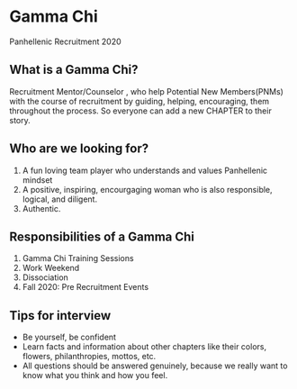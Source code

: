 # Gamma Chi
Panhellenic Recruitment 2020

## What is a Gamma Chi?
Recruitment Mentor/Counselor , who help Potential New Members(PNMs) with the course of recruitment by guiding, helping, encouraging, them throughout the process. So everyone can add a new CHAPTER to their story.

## Who are we looking for?
1. A fun loving team player who understands and values Panhellenic mindset
1. A positive, inspiring, encourgaging woman who is also responsible, logical, and diligent.
1. Authentic.

## Responsibilities of a Gamma Chi
1. Gamma Chi Training Sessions
1. Work Weekend
1. Dissociation
1. Fall 2020: Pre Recruitment Events

## Tips for interview

* Be yourself, be confident
* Learn facts and information about other chapters like their colors, flowers, philanthropies, mottos, etc.
* All questions should be answered genuinely, because we really want to know what you think and how you feel.










